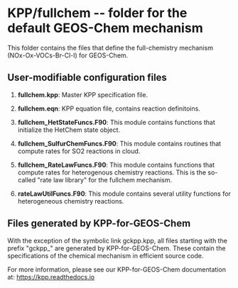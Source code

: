 # KPP/fullchem -- folder for the default GEOS-Chem mechanism

This folder contains the files that define the full-chemistry
mechanism (NOx-Ox-VOCs-Br-Cl-I) for GEOS-Chem.

## User-modifiable configuration files

  1. **fullchem.kpp**: Master KPP specification file.

  2. **fullchem.eqn**: KPP equation file, contains reaction definitoins.

  3. **fullchem_HetStateFuncs.F90**: This module contains functions
     that initialize the HetChem state object. 
    
  4. **fullchem_SulfurChemFuncs.F90**: This module contains routines
     that compute rates for SO2 reactions in cloud. 
	 
  5. **fullchem_RateLawFuncs.F90**: This module contains functions
	 that compute rates for heterogenous chemistry reactions.  This is
	 the so-called "rate law library" for the fullchem mechanism.
	 
  6. **rateLawUtilFuncs.F90**: This module contains several utility
     functions for heterogeneous chemistry reactions.
 
## Files generated by KPP-for-GEOS-Chem

With the exception of the symbolic link gckpp.kpp, all files starting
with the prefix "gckpp_" are generated by KPP-for-GEOS-Chem.  These
contain the specifications of the chemical mechanism in efficient
source code.

For more information, please see our KPP-for-GEOS-Chem documentation
at: https://kpp.readthedocs.io
 

